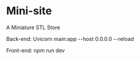 # Mini-site
A Miniature STL Store

Back-end: Uvicorn main:app --host 0.0.0.0 --reload

Front-end: npm run dev

